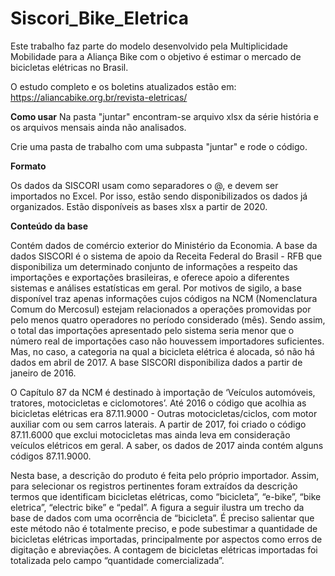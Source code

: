 # Siscori_Bike_Eletrica
Este trabalho faz parte do modelo desenvolvido pela Multiplicidade Mobilidade para a Aliança Bike com o objetivo é estimar o mercado de bicicletas elétricas no Brasil. 

O estudo completo e os boletins atualizados estão em:
https://aliancabike.org.br/revista-eletricas/


 **Como usar**
 Na pasta "juntar" encontram-se arquivo xlsx da série história e os arquivos mensais ainda não analisados.

 Crie uma pasta de trabalho com uma subpasta "juntar" e rode o código.
 
 **Formato**
 
 Os dados da SISCORI usam como separadores o @, e devem ser importados no Excel. Por isso, estão sendo disponibilizados os dados já organizados.  Estão disponíveis as bases xlsx a partir de 2020. 

  
 **Conteúdo da base**

 Contém dados de comércio exterior do Ministério da Economia. A base da dados SISCORI  é o sistema de apoio da Receita Federal do Brasil - RFB que disponibiliza um determinado conjunto de informações a respeito das importações e exportações brasileiras, e oferece apoio a diferentes sistemas e análises estatísticas em geral. Por motivos de sigilo, a base disponível traz apenas informações cujos códigos na NCM (Nomenclatura Comum do Mercosul) estejam relacionados a operações promovidas por pelo menos quatro operadores no período considerado (mês). Sendo assim, o total das importações apresentado pelo sistema seria menor que o número real de importações caso não houvessem importadores suficientes. Mas, no caso, a categoria na qual a bicicleta elétrica é alocada, só não há dados em abril de 2017. A base SISCORI disponibiliza dados a partir de janeiro de 2016.

O Capítulo 87 da NCM é destinado à importação de ‘Veículos automóveis, tratores, motocicletas e ciclomotores’. Até 2016 o código que acolhia as bicicletas elétricas era 87.11.9000 - Outras motocicletas/ciclos, com motor auxiliar com ou sem carros laterais. A partir de 2017, foi criado o código 87.11.6000 que exclui motocicletas mas ainda leva em consideração veículos elétricos em geral. A saber, os dados de 2017 ainda contém alguns códigos 87.11.9000. 

Nesta base, a descrição do produto é feita pelo próprio importador. Assim, para selecionar os registros pertinentes foram extraídos da descrição termos que identificam bicicletas elétricas, como “bicicleta”, “e-bike”, “bike eletrica”, “electric bike” e “pedal”. A figura a seguir ilustra um trecho da base de dados com uma ocorrência de “bicicleta”. É preciso salientar que este método não é totalmente preciso, e pode subestimar a quantidade de bicicletas elétricas importadas, principalmente por aspectos como erros de digitação e abreviações. A contagem de bicicletas elétricas importadas foi totalizada pelo campo “quantidade comercializada”. 

